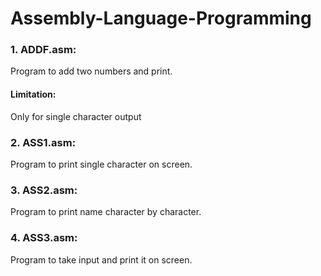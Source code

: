 # Assembly-Language-Programming

### 1. ADDF.asm:
Program to add two numbers and print.
#### Limitation: 
Only for single character output

### 2. ASS1.asm:
Program to print single character on screen.

### 3. ASS2.asm:
Program to print name character by character.

### 4. ASS3.asm:
Program to take input and print it on screen.
